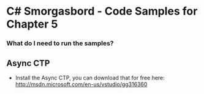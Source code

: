 C# Smorgasbord - Code Samples for Chapter 5
=============================================

### What do I need to run the samples?

## Async CTP
* Install the Async CTP, you can download that for free here: http://msdn.microsoft.com/en-us/vstudio/gg316360